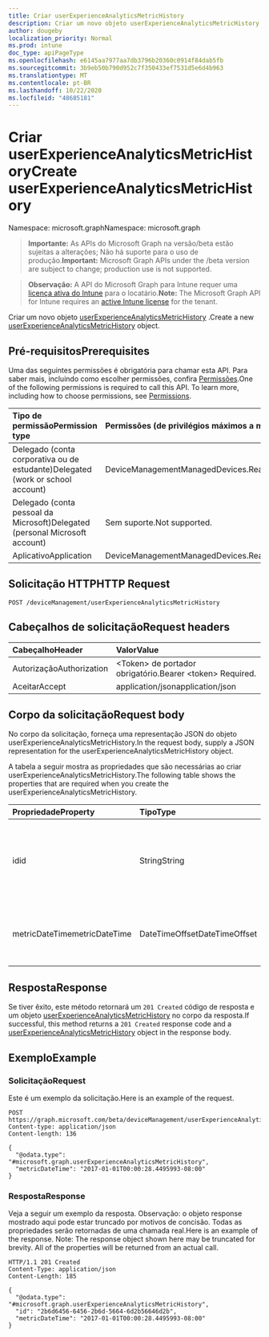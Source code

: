 ```yaml
---
title: Criar userExperienceAnalyticsMetricHistory
description: Criar um novo objeto userExperienceAnalyticsMetricHistory.
author: dougeby
localization_priority: Normal
ms.prod: intune
doc_type: apiPageType
ms.openlocfilehash: e6145aa7977aa7db3796b20360c0914f84dab5fb
ms.sourcegitcommit: 3b9eb50b790d952c7f350433ef7531d5e6d4b963
ms.translationtype: MT
ms.contentlocale: pt-BR
ms.lasthandoff: 10/22/2020
ms.locfileid: "48685181"
---
```

# <a name="create-userexperienceanalyticsmetrichistory"></a><span data-ttu-id="7d77b-103">Criar userExperienceAnalyticsMetricHistory</span><span class="sxs-lookup"><span data-stu-id="7d77b-103">Create userExperienceAnalyticsMetricHistory</span></span>

<span data-ttu-id="7d77b-104">Namespace: microsoft.graph</span><span class="sxs-lookup"><span data-stu-id="7d77b-104">Namespace: microsoft.graph</span></span>

> <span data-ttu-id="7d77b-105">**Importante:** As APIs do Microsoft Graph na versão/beta estão sujeitas a alterações; Não há suporte para o uso de produção.</span><span class="sxs-lookup"><span data-stu-id="7d77b-105">**Important:** Microsoft Graph APIs under the /beta version are subject to change; production use is not supported.</span></span>

> <span data-ttu-id="7d77b-106">**Observação:** A API do Microsoft Graph para Intune requer uma [licença ativa do Intune](https://go.microsoft.com/fwlink/?linkid=839381) para o locatário.</span><span class="sxs-lookup"><span data-stu-id="7d77b-106">**Note:** The Microsoft Graph API for Intune requires an [active Intune license](https://go.microsoft.com/fwlink/?linkid=839381) for the tenant.</span></span>

<span data-ttu-id="7d77b-107">Criar um novo objeto [userExperienceAnalyticsMetricHistory](../resources/intune-devices-userexperienceanalyticsmetrichistory.md) .</span><span class="sxs-lookup"><span data-stu-id="7d77b-107">Create a new [userExperienceAnalyticsMetricHistory](../resources/intune-devices-userexperienceanalyticsmetrichistory.md) object.</span></span>

## <a name="prerequisites"></a><span data-ttu-id="7d77b-108">Pré-requisitos</span><span class="sxs-lookup"><span data-stu-id="7d77b-108">Prerequisites</span></span>
<span data-ttu-id="7d77b-p101">Uma das seguintes permissões é obrigatória para chamar esta API. Para saber mais, incluindo como escolher permissões, confira [Permissões](/graph/permissions-reference).</span><span class="sxs-lookup"><span data-stu-id="7d77b-p101">One of the following permissions is required to call this API. To learn more, including how to choose permissions, see [Permissions](/graph/permissions-reference).</span></span>

|<span data-ttu-id="7d77b-111">Tipo de permissão</span><span class="sxs-lookup"><span data-stu-id="7d77b-111">Permission type</span></span>|<span data-ttu-id="7d77b-112">Permissões (de privilégios máximos a mínimos)</span><span class="sxs-lookup"><span data-stu-id="7d77b-112">Permissions (from most to least privileged)</span></span>|
|:---|:---|
|<span data-ttu-id="7d77b-113">Delegado (conta corporativa ou de estudante)</span><span class="sxs-lookup"><span data-stu-id="7d77b-113">Delegated (work or school account)</span></span>|<span data-ttu-id="7d77b-114">DeviceManagementManagedDevices.ReadWrite.All</span><span class="sxs-lookup"><span data-stu-id="7d77b-114">DeviceManagementManagedDevices.ReadWrite.All</span></span>|
|<span data-ttu-id="7d77b-115">Delegado (conta pessoal da Microsoft)</span><span class="sxs-lookup"><span data-stu-id="7d77b-115">Delegated (personal Microsoft account)</span></span>|<span data-ttu-id="7d77b-116">Sem suporte.</span><span class="sxs-lookup"><span data-stu-id="7d77b-116">Not supported.</span></span>|
|<span data-ttu-id="7d77b-117">Aplicativo</span><span class="sxs-lookup"><span data-stu-id="7d77b-117">Application</span></span>|<span data-ttu-id="7d77b-118">DeviceManagementManagedDevices.ReadWrite.All</span><span class="sxs-lookup"><span data-stu-id="7d77b-118">DeviceManagementManagedDevices.ReadWrite.All</span></span>|

## <a name="http-request"></a><span data-ttu-id="7d77b-119">Solicitação HTTP</span><span class="sxs-lookup"><span data-stu-id="7d77b-119">HTTP Request</span></span>
<!-- {
  "blockType": "ignored"
}
-->
``` http
POST /deviceManagement/userExperienceAnalyticsMetricHistory
```

## <a name="request-headers"></a><span data-ttu-id="7d77b-120">Cabeçalhos de solicitação</span><span class="sxs-lookup"><span data-stu-id="7d77b-120">Request headers</span></span>
|<span data-ttu-id="7d77b-121">Cabeçalho</span><span class="sxs-lookup"><span data-stu-id="7d77b-121">Header</span></span>|<span data-ttu-id="7d77b-122">Valor</span><span class="sxs-lookup"><span data-stu-id="7d77b-122">Value</span></span>|
|:---|:---|
|<span data-ttu-id="7d77b-123">Autorização</span><span class="sxs-lookup"><span data-stu-id="7d77b-123">Authorization</span></span>|<span data-ttu-id="7d77b-124">&lt;Token&gt; de portador obrigatório.</span><span class="sxs-lookup"><span data-stu-id="7d77b-124">Bearer &lt;token&gt; Required.</span></span>|
|<span data-ttu-id="7d77b-125">Aceitar</span><span class="sxs-lookup"><span data-stu-id="7d77b-125">Accept</span></span>|<span data-ttu-id="7d77b-126">application/json</span><span class="sxs-lookup"><span data-stu-id="7d77b-126">application/json</span></span>|

## <a name="request-body"></a><span data-ttu-id="7d77b-127">Corpo da solicitação</span><span class="sxs-lookup"><span data-stu-id="7d77b-127">Request body</span></span>
<span data-ttu-id="7d77b-128">No corpo da solicitação, forneça uma representação JSON do objeto userExperienceAnalyticsMetricHistory.</span><span class="sxs-lookup"><span data-stu-id="7d77b-128">In the request body, supply a JSON representation for the userExperienceAnalyticsMetricHistory object.</span></span>

<span data-ttu-id="7d77b-129">A tabela a seguir mostra as propriedades que são necessárias ao criar userExperienceAnalyticsMetricHistory.</span><span class="sxs-lookup"><span data-stu-id="7d77b-129">The following table shows the properties that are required when you create the userExperienceAnalyticsMetricHistory.</span></span>

|<span data-ttu-id="7d77b-130">Propriedade</span><span class="sxs-lookup"><span data-stu-id="7d77b-130">Property</span></span>|<span data-ttu-id="7d77b-131">Tipo</span><span class="sxs-lookup"><span data-stu-id="7d77b-131">Type</span></span>|<span data-ttu-id="7d77b-132">Descrição</span><span class="sxs-lookup"><span data-stu-id="7d77b-132">Description</span></span>|
|:---|:---|:---|
|<span data-ttu-id="7d77b-133">id</span><span class="sxs-lookup"><span data-stu-id="7d77b-133">id</span></span>|<span data-ttu-id="7d77b-134">String</span><span class="sxs-lookup"><span data-stu-id="7d77b-134">String</span></span>|<span data-ttu-id="7d77b-135">O identificador exclusivo do histórico de métricas de análise da experiência do usuário.</span><span class="sxs-lookup"><span data-stu-id="7d77b-135">The unique identifier of the user experience analytics metric history.</span></span>|
|<span data-ttu-id="7d77b-136">metricDateTime</span><span class="sxs-lookup"><span data-stu-id="7d77b-136">metricDateTime</span></span>|<span data-ttu-id="7d77b-137">DateTimeOffset</span><span class="sxs-lookup"><span data-stu-id="7d77b-137">DateTimeOffset</span></span>|<span data-ttu-id="7d77b-138">A data e hora da métrica da análise da experiência do usuário.</span><span class="sxs-lookup"><span data-stu-id="7d77b-138">The user experience analytics metric date time.</span></span>|



## <a name="response"></a><span data-ttu-id="7d77b-139">Resposta</span><span class="sxs-lookup"><span data-stu-id="7d77b-139">Response</span></span>
<span data-ttu-id="7d77b-140">Se tiver êxito, este método retornará um `201 Created` código de resposta e um objeto [userExperienceAnalyticsMetricHistory](../resources/intune-devices-userexperienceanalyticsmetrichistory.md) no corpo da resposta.</span><span class="sxs-lookup"><span data-stu-id="7d77b-140">If successful, this method returns a `201 Created` response code and a [userExperienceAnalyticsMetricHistory](../resources/intune-devices-userexperienceanalyticsmetrichistory.md) object in the response body.</span></span>

## <a name="example"></a><span data-ttu-id="7d77b-141">Exemplo</span><span class="sxs-lookup"><span data-stu-id="7d77b-141">Example</span></span>

### <a name="request"></a><span data-ttu-id="7d77b-142">Solicitação</span><span class="sxs-lookup"><span data-stu-id="7d77b-142">Request</span></span>
<span data-ttu-id="7d77b-143">Este é um exemplo da solicitação.</span><span class="sxs-lookup"><span data-stu-id="7d77b-143">Here is an example of the request.</span></span>
``` http
POST https://graph.microsoft.com/beta/deviceManagement/userExperienceAnalyticsMetricHistory
Content-type: application/json
Content-length: 136

{
  "@odata.type": "#microsoft.graph.userExperienceAnalyticsMetricHistory",
  "metricDateTime": "2017-01-01T00:00:28.4495993-08:00"
}
```

### <a name="response"></a><span data-ttu-id="7d77b-144">Resposta</span><span class="sxs-lookup"><span data-stu-id="7d77b-144">Response</span></span>
<span data-ttu-id="7d77b-p102">Veja a seguir um exemplo da resposta. Observação: o objeto response mostrado aqui pode estar truncado por motivos de concisão. Todas as propriedades serão retornadas de uma chamada real.</span><span class="sxs-lookup"><span data-stu-id="7d77b-p102">Here is an example of the response. Note: The response object shown here may be truncated for brevity. All of the properties will be returned from an actual call.</span></span>
``` http
HTTP/1.1 201 Created
Content-Type: application/json
Content-Length: 185

{
  "@odata.type": "#microsoft.graph.userExperienceAnalyticsMetricHistory",
  "id": "2b6d6456-6456-2b6d-5664-6d2b56646d2b",
  "metricDateTime": "2017-01-01T00:00:28.4495993-08:00"
}
```





